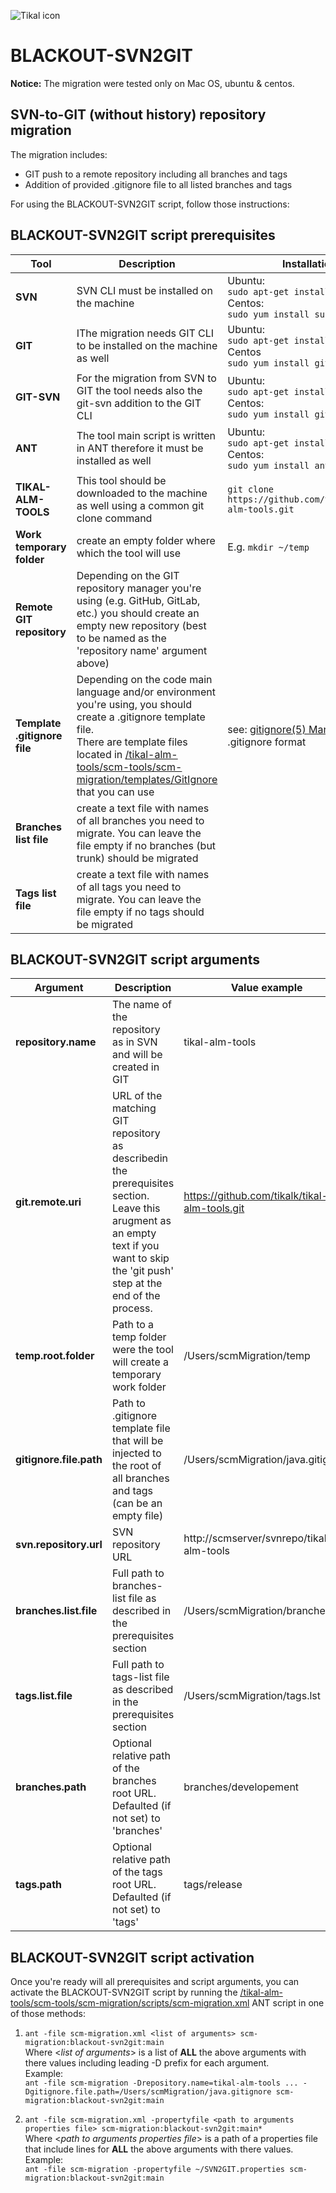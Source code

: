 ![Tikal icon](http://tikalk.com/sites/all/themes/sasson/tikal/logo.png)
# BLACKOUT-SVN2GIT
**Notice:** The migration were tested only on Mac OS, ubuntu & centos.

## SVN-to-GIT (without history) repository migration

The migration includes:

* GIT push to a remote repository including all branches and tags
* Addition of provided .gitignore file to all listed branches and tags

For using the BLACKOUT-SVN2GIT script, follow those instructions:

## BLACKOUT-SVN2GIT script prerequisites

**Tool** | **Description** | **Installation**
------------ | ------------- | ------------
**SVN** | SVN CLI must be installed on the machine | Ubuntu:<br/>```sudo apt-get install subversion```<br/>Centos:<br/>```sudo yum install subversion```
**GIT** | IThe migration needs GIT CLI to be installed on the machine as well | Ubuntu:<br/>```sudo apt-get install git```<br/>Centos<br/>```sudo yum install git```
**GIT-SVN** | For the migration from SVN to GIT the tool needs also the git-svn addition to the GIT CLI | Ubuntu:<br/>```sudo apt-get install git-svn```<br/>Centos:<br/>```sudo yum install git-svn```
**ANT** | The tool main script is written in ANT therefore it must be installed as well | Ubuntu:<br/>```sudo apt-get install ant```<br/>Centos:<br/>```sudo yum install ant```
**TIKAL-ALM-TOOLS** | This tool should be downloaded to the machine as well using a common git clone command | ```git clone https://github.com/tikalk/tikal-alm-tools.git```
**Work temporary folder** | create an empty folder where which the tool will use |  E.g. ```mkdir ~/temp```
**Remote GIT repository** | Depending on the GIT repository manager you're using (e.g. GitHub, GitLab, etc.) you should create an empty new repository (best to be named as the 'repository name' argument above)
**Template .gitignore file** | Depending on the code main language and/or environment you're using, you should create a .gitignore template file.<br/>There are template files located in [/tikal-alm-tools/scm-tools/scm-migration/templates/GitIgnore](https://github.com/tikalk/tikal-alm-tools/tree/master/scm-tools/scm-migration/templates/GitIgnore) that you can use| see: [gitignore(5) Manual Page](http://git-scm.com/docs/gitignore) for .gitignore format |
**Branches list file** | create a text file with names of all branches you need to migrate. You can leave the file empty if no branches (but trunk) should be migrated
**Tags list file** | create a text file with names of all tags you need to migrate. You can leave the file empty if no tags should be migrated
## BLACKOUT-SVN2GIT script arguments
**Argument** | **Description** | **Value example**
------------ | ------------- | ------------
**repository.name** | The name of the repository as in SVN and will be created in GIT | tikal-alm-tools
**git.remote.uri** | URL of the matching GIT repository as describedin the prerequisites section. Leave this arugment as an empty text if you want to skip the 'git push' step at the end of the process. | https://github.com/tikalk/tikal-alm-tools.git
**temp.root.folder** | Path to a temp folder were the tool will create a temporary work folder | /Users/scmMigration/temp
**gitignore.file.path** | Path to .gitignore template file that will be injected to the root of all branches and tags (can be an empty file) | /Users/scmMigration/java.gitignore
**svn.repository.url** | SVN repository URL | http://scmserver/svnrepo/tikal-alm-tools
**branches.list.file** | Full path to branches-list file as described in the prerequisites section | /Users/scmMigration/branches.lst
**tags.list.file** | Full path to tags-list file as described in the prerequisites section | /Users/scmMigration/tags.lst
**branches.path** | Optional relative path of the branches root URL. Defaulted (if not set) to 'branches' | branches/developement
**tags.path** | Optional relative path of the tags root URL. Defaulted (if not set) to 'tags' | tags/release
## BLACKOUT-SVN2GIT script activation
Once you're ready will all prerequisites and script arguments, you can activate the BLACKOUT-SVN2GIT script by running the [/tikal-alm-tools/scm-tools/scm-migration/scripts/scm-migration.xml](https://github.com/tikalk/tikal-alm-tools/blob/master/scm-tools/scm-migration/scripts/scm-migration.xml) ANT script in one of those methods:

1. ```ant -file scm-migration.xml <list of arguments> scm-migration:blackout-svn2git:main```<br/>Where <*list of arguments*> is a list of **ALL** the above arguments with there values including leading -D prefix for each argument.<br/>Example:<br/>```ant -file scm-migration -Drepository.name=tikal-alm-tools ... -Dgitignore.file.path=/Users/scmMigration/java.gitignore scm-migration:blackout-svn2git:main```

2. ```ant -file scm-migration.xml -propertyfile <path to arguments properties file> scm-migration:blackout-svn2git:main*```<br/>Where <*path to arguments properties file*> is a path of a properties file that include lines for **ALL** the above arguments with there values.<br/>Example:<br/>```ant -file scm-migration -propertyfile ~/SVN2GIT.properties scm-migration:blackout-svn2git:main```
 

 

